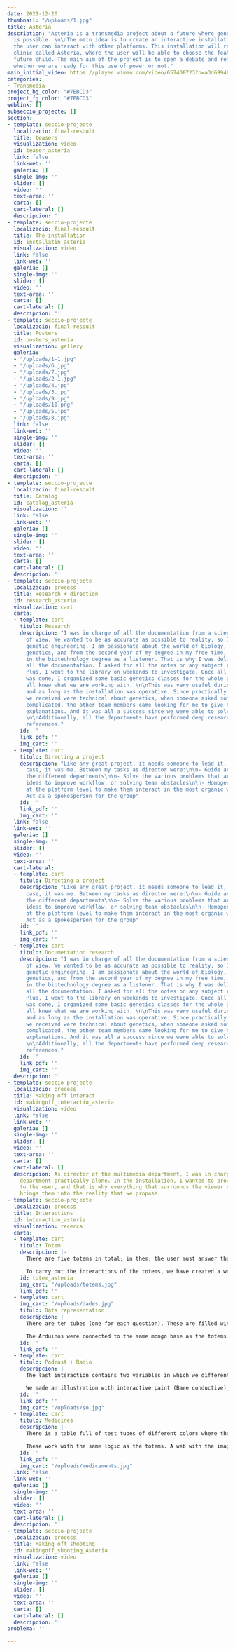 ```yaml
---
date: 2021-12-20
thumbnail: "/uploads/1.jpg"
title: Asteria
description: "Asteria is a transmedia project about a future where genetic modification
  is possible. \n\nThe main idea is to create an interactive installation in which
  the user can interact with other platforms. This installation will represent a genetic
  clinic called Asteria, where the user will be able to choose the features of their
  future child. The main aim of the project is to open a debate and reflection on
  whether we are ready for this use of power or not."
main_initial_video: https://player.vimeo.com/video/657408723?h=a3d69949d9&amp;muted=1&amp;quality=720p&amp;autoplay=1&amp;loop=1&amp;api=1&amp;background=1
categories:
- Transmedia
project_bg_color: "#7EBCD3"
project_fg_color: "#7EBCD3"
weblink: []
subseccio_projecte: []
section:
- template: seccio-projecte
  localizacio: final-resoult
  title: teasers
  visualization: video
  id: teaser_asteria
  link: false
  link-web: ''
  galeria: []
  single-img: ''
  slider: []
  video: ''
  text-area: ''
  carta: []
  cart-lateral: []
  descripcion: ''
- template: seccio-projecte
  localizacio: final-resoult
  title: The installation
  id: installatin_asteria
  visualization: video
  link: false
  link-web: ''
  galeria: []
  single-img: ''
  slider: []
  video: ''
  text-area: ''
  carta: []
  cart-lateral: []
  descripcion: ''
- template: seccio-projecte
  localizacio: final-resoult
  title: Posters
  id: posters_asteria
  visualization: gallery
  galeria:
  - "/uploads/1-1.jpg"
  - "/uploads/6.jpg"
  - "/uploads/7.jpg"
  - "/uploads/2-1.jpg"
  - "/uploads/4.jpg"
  - "/uploads/3.jpg"
  - "/uploads/9.jpg"
  - "/uploads/10.png"
  - "/uploads/5.jpg"
  - "/uploads/8.jpg"
  link: false
  link-web: ''
  single-img: ''
  slider: []
  video: ''
  text-area: ''
  carta: []
  cart-lateral: []
  descripcion: ''
- template: seccio-projecte
  localizacio: final-resoult
  title: Catalog
  id: catalag_asteria
  visualization: ''
  link: false
  link-web: ''
  galeria: []
  single-img: ''
  slider: []
  video: ''
  text-area: ''
  carta: []
  cart-lateral: []
  descripcion: ''
- template: seccio-projecte
  localizacio: process
  title: Research + direction
  id: research_asteria
  visualization: cart
  carta:
  - template: cart
    titulo: Research
    descripcion: "I was in charge of all the documentation from a scientific point
      of view. We wanted to be as accurate as possible to reality, so I researched
      genetic engineering. I am passionate about the world of biology, especially
      genetics, and from the second year of my degree in my free time, I attend classes
      in the biotechnology degree as a listener. That is why I was delighted to do
      all the documentation. I asked for all the notes on any subject related to genetics.
      Plus, I went to the library on weekends to investigate. Once all the research
      was done, I organized some basic genetics classes for the whole group, so we
      all knew what we are working with. \n\nThis was very useful during the presentation
      and as long as the installation was operative. Since practically all the questions
      we received were technical about genetics, when someone asked something more
      complicated, the other team members came looking for me to give the pertinent
      explanations. And it was all a success since we were able to solve all the doubts!
      \n\nAdditionally, all the departments have performed deep research focuses on
      references."
    id: ''
    link_pdf: ''
    img_cart: ''
  - template: cart
    titulo: Directing a project
    descripcion: "Like any great project, it needs someone to lead it, and in this
      case, it was me. Between my tasks as director were:\n\n- Guide and Cohesive
      the different departments\n\n- Solve the various problems that arise \n\n- Supporting
      ideas to improve workflow, or solving team obstacles\n\n- Homogenize the project
      at the platform level to make them interact in the most organic way possible\n\n-
      Act as a spokesperson for the group"
    id: ''
    link_pdf: ''
    img_cart: ''
  link: false
  link-web: ''
  galeria: []
  single-img: ''
  slider: []
  video: ''
  text-area: ''
  cart-lateral:
  - template: cart
    titulo: Directing a project
    descripcion: "Like any great project, it needs someone to lead it, and in this
      case, it was me. Between my tasks as director were:\n\n- Guide and Cohesive
      the different departments\n\n- Solve the various problems that arise \n\n- Supporting
      ideas to improve workflow, or solving team obstacles\n\n- Homogenize the project
      at the platform level to make them interact in the most organic way possible\n\n-
      Act as a spokesperson for the group"
    id: ''
    link_pdf: ''
    img_cart: ''
  - template: cart
    titulo: Documentation research
    descripcion: "I was in charge of all the documentation from a scientific point
      of view. We wanted to be as accurate as possible to reality, so I researched
      genetic engineering. I am passionate about the world of biology, especially
      genetics, and from the second year of my degree in my free time, I attend classes
      in the biotechnology degree as a listener. That is why I was delighted to do
      all the documentation. I asked for all the notes on any subject related to genetics.
      Plus, I went to the library on weekends to investigate. Once all the research
      was done, I organized some basic genetics classes for the whole group, so we
      all knew what we are working with. \n\nThis was very useful during the presentation
      and as long as the installation was operative. Since practically all the questions
      we received were technical about genetics, when someone asked something more
      complicated, the other team members came looking for me to give the pertinent
      explanations. And it was all a success since we were able to solve all the doubts!
      \n\nAdditionally, all the departments have performed deep research focuses on
      references."
    id: ''
    link_pdf: ''
    img_cart: ''
  descripcion: ''
- template: seccio-projecte
  localizacio: process
  title: Making off interact
  id: makingoff_interactiu_asteria
  visualization: video
  link: false
  link-web: ''
  galeria: []
  single-img: ''
  slider: []
  video: ''
  text-area: ''
  carta: []
  cart-lateral: []
  descripcion: As director of the multimedia department, I was in charge of the entire
    department practically alone. In the installation, I wanted to provide immersion
    to the user, and that is why everything that surrounds the viewer stimulates and
    brings them into the reality that we propose.
- template: seccio-projecte
  localizacio: process
  title: Interactions
  id: interaction_asteria
  visualization: recerca
  carta:
  - template: cart
    titulo: Totem
    descripcion: |-
      There are five totems in total; in them, the user must answer the doctor's questionnaire thru a video. The answers are given by putting the hand in the top of one of the three illuminated zones

      To carry out the interactions of the totems, we have created a website. This website is connected through Socket.io to a server programmed with node.js, which is connected to Arduino by UDP. When the user finishes, uploads all the responses to the mongo database and restarts the program. To be able to perform all these interactions at the same time, we have used promises within asynchronous functions
    id: totem_asteria
    img_cart: "/uploads/totems.jpg"
    link_pdf: ''
  - template: cart
    img_cart: "/uploads/dades.jpg"
    titulo: Data representation
    descripcion: |
      There are ten tubes (one for each question). These are filled with liquids of different densities. Like that, we could represent the % of questionnaire answers in real-time. We use peristaltic pumps, each of them connected to an Arduino.

      The Arduinos were connected to the same mongo base as the totems. Every few seconds, they check for a new answer pack. If there were, the pumps corresponding to those responses would activate, filling the tubes with liquid.
    id: ''
    link_pdf: ''
  - template: cart
    titulo: Podcast + Radio
    descripcion: |-
      The last interaction contains two variables in which we differentiate a radio and an iPad. Through interactive painting, you can listen to both a newsletter of the future we propose(radio) and a podcast where genetic modification is discussed(iPad).

      We made an illustration with interactive paint (Bare conductive), which we protected with plastic. We use Bare conductive's libraries to program it.
    id: ''
    link_pdf: ''
    img_cart: "/uploads/so.jpg"
  - template: cart
    titulo: Medicines
    descripcion: |-
      There is a table full of test tubes of different colors where the user can choose one and put it on a central support. Next, an image of a disease is shown on the computer, explaining how the genetic modification could eradicate it.

      These work with the same logic as the totems. A web with the images and a server programmed with node.js. The communication between the devices is done through UDP and Soket.io. To code the NFC reader in the Arduino, we have used the MFRC522 library. That way, every time the Arduino reads a tag, it will launch the correponding image on the computer.
    id: ''
    link_pdf: ''
    img_cart: "/uploads/medicaments.jpg"
  link: false
  link-web: ''
  galeria: []
  single-img: ''
  slider: []
  video: ''
  text-area: ''
  cart-lateral: []
  descripcion: ''
- template: seccio-projecte
  localizacio: process
  title: Making off shooting
  id: makingoff_shooting_Asteria
  visualization: video
  link: false
  link-web: ''
  galeria: []
  single-img: ''
  slider: []
  video: ''
  text-area: ''
  carta: []
  cart-lateral: []
  descripcion: ''
problema: ''

---
```

    